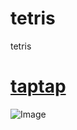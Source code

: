# tetris
tetris  
# [taptap](https://www.taptap.com/app/85310)  
![Image](https://raw.githubusercontent.com/aschen518/tetris/master/imgs/jt1.png)
